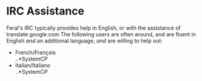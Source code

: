 # IRC Assistance
Feral's IRC typically provides help in English, or with the assistance of translate.google.com
The following users are often around, and are fluent in English *and* an additional language, *and* are willing to help out:

* French/Français  
..*SystemCP
* Italian/Italiano  
..*SystemCP
